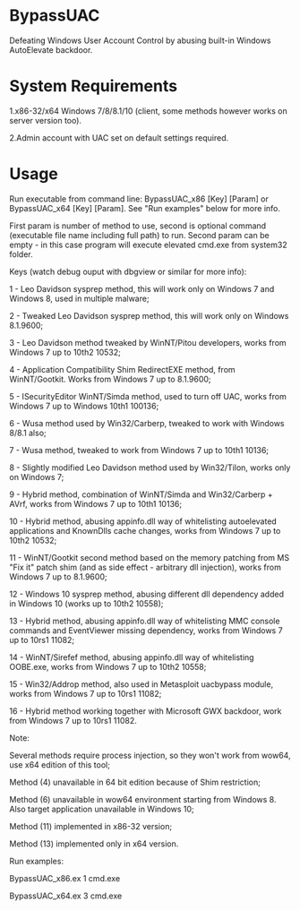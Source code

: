 # BypassUAC
Defeating Windows User Account Control by abusing built-in Windows AutoElevate backdoor.

# System Requirements
1.x86-32/x64 Windows 7/8/8.1/10 (client, some methods however works on server version too).

2.Admin account with UAC set on default settings required.

# Usage
Run executable from command line: BypassUAC_x86 [Key] [Param] or BypassUAC_x64 [Key] [Param]. See "Run examples" below for more info.

First param is number of method to use, second is optional command (executable file name including full path) to run. Second param can be empty - in this case program will execute elevated cmd.exe from system32 folder.

Keys (watch debug ouput with dbgview or similar for more info):

1 - Leo Davidson sysprep method, this will work only on Windows 7 and Windows 8, used in multiple malware;

2 - Tweaked Leo Davidson sysprep method, this will work only on Windows 8.1.9600;

3 - Leo Davidson method tweaked by WinNT/Pitou developers, works from Windows 7 up to 10th2 10532;

4 - Application Compatibility Shim RedirectEXE method, from WinNT/Gootkit. Works from Windows 7 up to 8.1.9600;

5 - ISecurityEditor WinNT/Simda method, used to turn off UAC, works from Windows 7 up to Windows 10th1 100136;

6 - Wusa method used by Win32/Carberp, tweaked to work with Windows 8/8.1 also;

7 - Wusa method, tweaked to work from Windows 7 up to 10th1 10136;

8 - Slightly modified Leo Davidson method used by Win32/Tilon, works only on Windows 7;

9 - Hybrid method, combination of WinNT/Simda and Win32/Carberp + AVrf, works from Windows 7 up to 10th1 10136;

10 - Hybrid method, abusing appinfo.dll way of whitelisting autoelevated applications and KnownDlls cache changes, works from Windows 7 up to 10th2 10532;

11 - WinNT/Gootkit second method based on the memory patching from MS "Fix it" patch shim (and as side effect - arbitrary dll injection), works from Windows 7 up to 8.1.9600;

12 - Windows 10 sysprep method, abusing different dll dependency added in Windows 10 (works up to 10th2 10558);

13 - Hybrid method, abusing appinfo.dll way of whitelisting MMC console commands and EventViewer missing dependency, works from Windows 7 up to 10rs1 11082;

14 - WinNT/Sirefef method, abusing appinfo.dll way of whitelisting OOBE.exe, works from Windows 7 up to 10th2 10558;

15 - Win32/Addrop method, also used in Metasploit uacbypass module, works from Windows 7 up to 10rs1 11082;

16 - Hybrid method working together with Microsoft GWX backdoor, work from Windows 7 up to 10rs1 11082.

Note:

Several methods require process injection, so they won't work from wow64, use x64 edition of this tool;

Method (4) unavailable in 64 bit edition because of Shim restriction;

Method (6) unavailable in wow64 environment starting from Windows 8. Also target application unavailable in Windows 10;

Method (11) implemented in x86-32 version;

Method (13) implemented only in x64 version.


Run examples:

BypassUAC_x86.ex 1 cmd.exe

BypassUAC_x64.ex 3 cmd.exe

